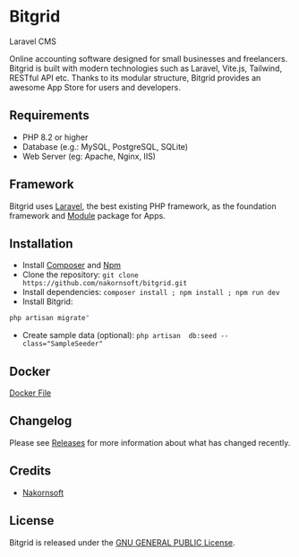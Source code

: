 # Bitgrid
Laravel CMS

Online accounting software designed for small businesses and freelancers. Bitgrid is built with modern technologies such as Laravel, Vite.js, Tailwind, RESTful API etc. Thanks to its modular structure, Bitgrid provides an awesome App Store for users and developers.

## Requirements

* PHP 8.2 or higher
* Database (e.g.: MySQL, PostgreSQL, SQLite)
* Web Server (eg: Apache, Nginx, IIS)

## Framework

Bitgrid uses [Laravel](http://laravel.com), the best existing PHP framework, as the foundation framework and [Module](https://github.com/nWidart/laravel-modules) package for Apps.

## Installation

* Install [Composer](https://getcomposer.org/download) and [Npm](https://nodejs.org/en/download)
* Clone the repository: `git clone https://github.com/nakornsoft/bitgrid.git`
* Install dependencies: `composer install ; npm install ; npm run dev`
* Install Bitgrid:

```bash
php artisan migrate"
```

* Create sample data (optional): `php artisan  db:seed --class="SampleSeeder"`

## Docker

[Docker File](DOCKER.md)

## Changelog

Please see [Releases](../../releases) for more information about what has changed recently.

## Credits

* [Nakornsoft](https://github.com/nakornsoft)

## License

Bitgrid is released under the [GNU GENERAL PUBLIC License](LICENSE.txt).

